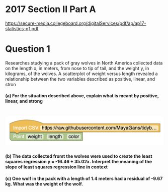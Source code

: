 # 2017 Section II Part A 
https://secure-media.collegeboard.org/digitalServices/pdf/ap/ap17-statistics-q1.pdf

# Question 1

Researches studying a pack of gray wolves in North America collected data on the length x, in meters, from nose to tip of tail, and the weight y, in kilograms, of the wolves. A scatterplot of weight versus length revealed a relationship between the two variables described as positive, linear, and stron

#### (a) For the situation described above, explain what is meant by positive, linear, and strong

# ![](APSTATS_2017_Q1.png)

#### (b) The data collected fromt the wolves were used to create the least squares regression y = -16.46 + 35.02x. Interpret the meaning of the slope of least squares regression line in context

#### (c) One wolf in the pack with a length of 1.4 meters had a residual of -9.67 kg. What was the weight of the wolf.
